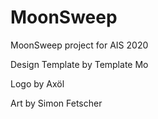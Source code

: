 # MoonSweep
MoonSweep project for AIS 2020

Design Template by Template Mo

Logo by Axöl

Art by Simon Fetscher


